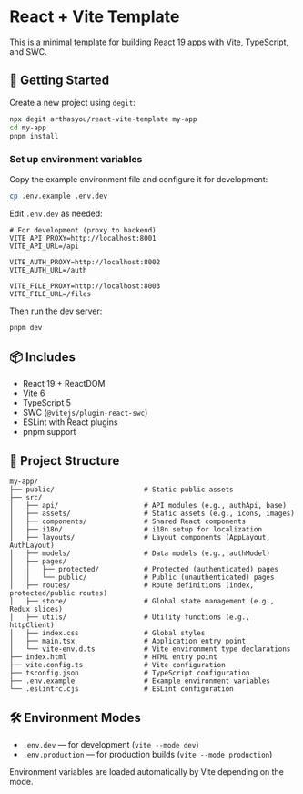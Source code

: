 # React + Vite Template

This is a minimal template for building React 19 apps with Vite, TypeScript, and SWC.

## 🚀 Getting Started

Create a new project using `degit`:

```bash
npx degit arthasyou/react-vite-template my-app
cd my-app
pnpm install
```

### Set up environment variables

Copy the example environment file and configure it for development:

```bash
cp .env.example .env.dev
```

Edit `.env.dev` as needed:

```env
# For development (proxy to backend)
VITE_API_PROXY=http://localhost:8001
VITE_API_URL=/api

VITE_AUTH_PROXY=http://localhost:8002
VITE_AUTH_URL=/auth

VITE_FILE_PROXY=http://localhost:8003
VITE_FILE_URL=/files
```

Then run the dev server:

```bash
pnpm dev
```

## 📦 Includes

- React 19 + ReactDOM
- Vite 6
- TypeScript 5
- SWC (`@vitejs/plugin-react-swc`)
- ESLint with React plugins
- pnpm support

## 📁 Project Structure

```
my-app/
├── public/                      # Static public assets
├── src/
│   ├── api/                     # API modules (e.g., authApi, base)
│   ├── assets/                  # Static assets (e.g., icons, images)
│   ├── components/              # Shared React components
│   ├── i18n/                    # i18n setup for localization
│   ├── layouts/                 # Layout components (AppLayout, AuthLayout)
│   ├── models/                  # Data models (e.g., authModel)
│   ├── pages/
│   │   ├── protected/           # Protected (authenticated) pages
│   │   └── public/              # Public (unauthenticated) pages
│   ├── routes/                  # Route definitions (index, protected/public routes)
│   ├── store/                   # Global state management (e.g., Redux slices)
│   ├── utils/                   # Utility functions (e.g., httpClient)
│   ├── index.css                # Global styles
│   ├── main.tsx                 # Application entry point
│   └── vite-env.d.ts            # Vite environment type declarations
├── index.html                   # HTML entry point
├── vite.config.ts               # Vite configuration
├── tsconfig.json                # TypeScript configuration
├── .env.example                 # Example environment variables
└── .eslintrc.cjs                # ESLint configuration
```

## 🛠 Environment Modes

- `.env.dev` — for development (`vite --mode dev`)
- `.env.production` — for production builds (`vite --mode production`)

Environment variables are loaded automatically by Vite depending on the mode.

